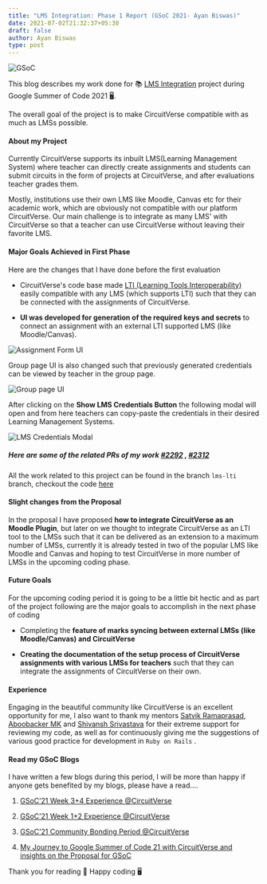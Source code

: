 ```yaml
---
title: "LMS Integration: Phase 1 Report (GSoC 2021- Ayan Biswas)"
date: 2021-07-02T21:32:37+05:30
draft: false
author: Ayan Biswas
type: post
---
```


![GSoC](/images/gsoc_cover.png)

This blog describes my work done for 📚 [LMS Integration](https://summerofcode.withgoogle.com/projects/#6282924346834944) project during Google Summer of Code 2021 🖥.

The overall goal of the project is to make CircuitVerse compatible with as much as LMSs possible.

#### About my Project

Currently CircuitVerse supports its inbuilt LMS(Learning Management System) where teacher can directly create assignments and students can submit circuits in the form of projects at CircuitVerse, and after evaluations teacher grades them.

Mostly, institutions use their own LMS like Moodle, Canvas etc for their academic work, which are obviously not compatible with our platform CircuitVerse. Our main challenge is to integrate as many LMS' with CircuitVerse so that a teacher can use CircuitVerse without leaving their favorite LMS.

#### Major Goals Achieved in First Phase

Here are the changes that I have done before the first evaluation

* CircuitVerse's code base made [LTI (Learning Tools Interoperability)](https://www.imsglobal.org/activity/learning-tools-interoperability) easily compatible with any LMS (which supports LTI) such that they can be connected with the assignments of CircuitVerse.

* **UI was developed for generation of the required keys and secrets** to connect an assignment with an external LTI supported LMS (like Moodle/Canvas).

![Assignment Form UI](/images/ayan-biswas-GSoC2021/Ayan_LMS_First_formUI.png)

Group page UI is also changed such that previously generated credentials can be viewed by teacher in the group page.

![Group page UI](/images/ayan-biswas-GSoC2021/Ayan_LMS_First_GroupUI.png)

After clicking on the **Show LMS Credentials Button** the following modal will open and from here teachers can copy-paste the credentials in their desired Learning Management Systems.

![LMS Credentials Modal](/images/ayan-biswas-GSoC2021/Ayan_LMS_First_lmsmodal.png)

##### Here are some of the related PRs of my work [#2292](https://github.com/CircuitVerse/CircuitVerse/pull/2292) , [#2312](https://github.com/CircuitVerse/CircuitVerse/pull/2312)

All the work related to this project can be found in the branch ```lms-lti``` branch, checkout the code [here](https://github.com/CircuitVerse/CircuitVerse/tree/lms-lti)

#### Slight changes from the Proposal

In the proposal I have proposed **how to integrate CircuitVerse as an Moodle Plugin**, but later on we thought to integrate CircuitVerse as an LTI tool to the LMSs such that it can be delivered as an extension to a maximum number of LMSs, currently it is already tested in two of the popular LMS like Moodle and Canvas and hoping to test CircuitVerse in more number of LMSs in the upcoming coding phase.

#### Future Goals

For the upcoming coding period it is going to be a little bit hectic and as part of the project following are the major goals to accomplish in the next phase of coding

* Completing the **feature of marks syncing between external LMSs (like Moodle/Canvas) and CircuitVerse**

* **Creating the documentation of the setup process of CircuitVerse assignments with various LMSs for teachers** such that they can integrate the assignments of CircuitVerse on their own.

#### Experience

Engaging in the beautiful community like CircuitVerse is an excellent opportunity for me, I also want to thank my mentors [Satvik Ramaprasad](https://github.com/satu0king/), [Aboobacker MK](https://github.com/tachyons) and [Shivansh Srivastava](https://github.com/Shivansh2407) for their extreme support for reviewing my code, as well as for continuously giving me the suggestions of various good practice for development in ```Ruby on Rails``` .

#### Read my GSoC Blogs

I have written a few blogs during this period, I will be more than happy if anyone gets benefited by my blogs, please have a read....

1. [GSoC’21 Week 3+4 Experience @CircuitVerse](https://ayanbiswas184.medium.com/gsoc21-week-3-4-experience-circuitverse-156e8a19988d)

2. [GSoC’21 Week 1+2 Experience @CircuitVerse](https://ayanbiswas184.medium.com/gsoc21-week-1-2-experience-circuitverse-186f0daffe5d)

3. [GSoC’21 Community Bonding Period @CircuitVerse](https://ayanbiswas184.medium.com/gsoc21-community-bonding-period-circuitverse-605131ed5167)

4. [My Journey to Google Summer of Code 21 with CircuitVerse and insights on the Proposal for GSoC](https://ayanbiswas184.medium.com/my-journey-to-google-summer-of-code-21-with-circuitverse-and-insights-on-the-proposal-for-gsoc-7038888d71c8)

Thank you for reading 🎉 Happy coding 🖥

